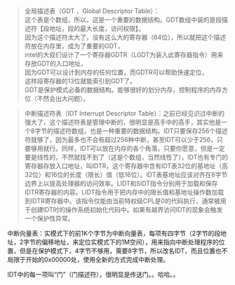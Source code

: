 
> 全局描述表（GDT ，Global Descriptor Table）：  
> 这个表是个数组，所以，这是一个重要的数据结构。GDT数组中装的是段描述符【段地址，段的最大长度，访问权限】。  
> 因为这个描述符太大了，没有这么大的寄存器（64位），所以就把这个描述符放在内存里，成为了重要的GDT，  
> intel的大叔们设计了一个寄存器GDTR（LGDT为装入此寄存器指令）用来存放GDT的入口地址，  
> 因为GDT可以设计到内存的任何位置，而GDTR可以帮助快速定位，  
> 这样段寄存器的13位就能索引到GDT了。  
> GDT是保护模式必备的数据结构。能够很好的划分内存，控制程序的内存方位（不然会出大问题）。  


> 中断描述符表（IDT Interrupt Descriptor Table）：之前已经见识过中断的强大了，这个描述符表是管理中断的，很明显是高手中的高手，其实他是一个8字节的描述符数组，也是一种重要的数据结构。IDT只要保存256个描述符就够了，因为最多也不会有超过256种中断，甚至IDT可以少于256，只要够用就行。同样，IDT可以放在内存的各个角落，只要你愿意，但是一定要是线性的，不然就找不到了（这是个数组，当然线性了），IDT也有专门的寄存器存放入口地址，叫IDTR，这个寄存器中含有IDT表32位的基地址（高32位）和16位的长度（限长）值（低16位）。IDT表基地址应该对齐在8字节边界上以提高处理器的访问效率。LIDT和SIDT指令分别用于加载和保存IDTR寄存器的内容。LIDT指令用于把内存中的限长值和基地址操作数加载到IDTR寄存器中。该指令仅能由当前特权级CPL是0的代码执行，通常被用于创建IDT时的操作系统初始化代码中。如果有越界访问IDT的现象会触发一个保护性异常。

中断向量表：实模式下的前1K个字节为中断向量表，每项有四字节（2字节的段地址，2字节的偏移地址，来定位实模式下的1M空间），用来指向中断处理程序的位置，但是在保护模式下，4字节不够用，需要8字节，所以改名IDT，而且位置也不局限于开始的0x00000处，使用全新的方式完成中断处理。

IDT中的每一项叫“门”（门描述符），很明显是传送门。。哈哈。。